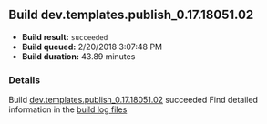 ## Build dev.templates.publish_0.17.18051.02
- **Build result:** `succeeded`
- **Build queued:** 2/20/2018 3:07:48 PM
- **Build duration:** 43.89 minutes
### Details
Build [dev.templates.publish_0.17.18051.02](https://winappstudio.visualstudio.com/web/build.aspx?pcguid=a4ef43be-68ce-4195-a619-079b4d9834c2&builduri=vstfs%3a%2f%2f%2fBuild%2fBuild%2f25068) succeeded
Find detailed information in the [build log files](https://uwpctdiags.blob.core.windows.net/buildlogs/dev.templates.publish_0.17.18051.02_logs.zip)
